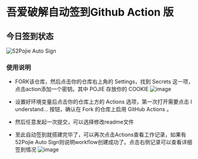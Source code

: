 # 吾爱破解自动签到Github Action 版

## 今日签到状态
![52Pojie Auto Sign](https://github.com/HailongJson/52pojie_Sign/workflows/52Pojie%20Auto%20Sign/badge.svg)

### 使用说明
- FORK该仓库，然后点击你的仓库右上角的 Settings，找到 Secrets 这一项，点击action添加一个密钥。其中 POJIE 存放你的 COOKIE
 ![image](https://user-images.githubusercontent.com/30728105/164890391-fa078448-0f6d-41bc-a9ee-1400ff31818c.png)

- 设置好环境变量后点击你的仓库上方的 Actions 选项，第一次打开需要点击 I understand... 按钮，确认在 Fork 的仓库上启用 GitHub Actions 。

- 然后任意发起一次提交，可以选择修改readme文件

- 至此自动签到就搭建完毕了，可以再次点击Actions查看工作记录，如果有52Pojie Auto Sign则说明workflow创建成功了。点击右侧记录可以查看详细签到情况
 ![image](https://user-images.githubusercontent.com/30728105/164890525-ce8d045e-149c-4707-98dd-216299e7ea60.png)
